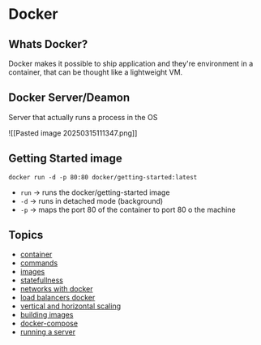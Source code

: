 # Docker

## Whats Docker?

Docker makes it possible to ship application and they're environment in a
container, that can be thought like a lightweight VM.

## Docker Server/Deamon

Server that actually runs a process in the OS

![[Pasted image 20250315111347.png]]

## Getting Started image

```terminal
docker run -d -p 80:80 docker/getting-started:latest
```

- `run` -> runs the docker/getting-started image
- `-d` -> runs in detached mode (background)
- `-p` -> maps the port 80 of the container to port 80 o the machine

## Topics

- [container](https://github.com/IgorGrieder/TIL/blob/main/docker/container.md)
- [commands](https://github.com/IgorGrieder/TIL/blob/main/docker/commands.md)
- [images](https://github.com/IgorGrieder/TIL/blob/main/docker/images.md)
- [statefullness](https://github.com/IgorGrieder/TIL/blob/main/docker/statefullness.md)
- [networks with docker](https://github.com/IgorGrieder/TIL/blob/main/docker/networks%20with%20docker.md)
- [load balancers docker](https://github.com/IgorGrieder/TIL/blob/main/docker/load%20balancers%20docker.md)
- [vertical and horizontal scaling](https://github.com/IgorGrieder/TIL/blob/main/docker/vertical%20and%20horizontal%20scaling.md)
- [building images](https://github.com/IgorGrieder/TIL/blob/main/docker/building%20images.md)
- [docker-compose](https://github.com/IgorGrieder/TIL/blob/main/docker/docker-compose.md)
- [running a server](https://github.com/IgorGrieder/TIL/blob/main/docker/running%20a%20server.md)
